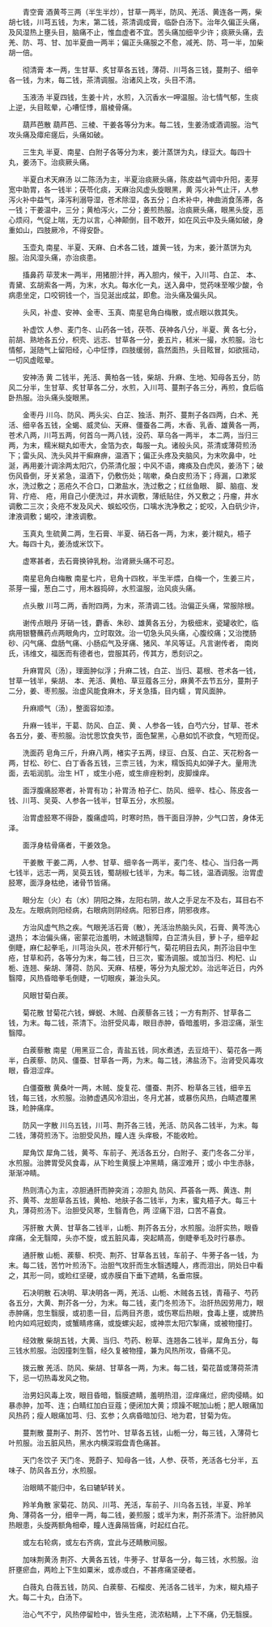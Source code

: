 <!-- { "loadSidebar": true } -->
　　青空膏 酒黄芩三两（半生半炒），甘草一两半，防风、羌活、黄连各一两，柴胡七钱，川芎五钱，为末，第二钱，茶清调成膏，临卧白汤下。治年久偏正头痛，及风湿热上壅头目，脑痛不止，惟血虚者不宜。苦头痛加细辛少许；痰厥头痛，去羌、防、芎、甘、加半夏曲一两半；偏正头痛服之不愈，减羌、防、芎一半，加柴胡一倍。

　　彻清膏 本一两，生甘草、炙甘草各五钱，薄荷、川芎各三钱，蔓荆子、细辛各一钱，为末，每二钱，茶清调服。治诸风上攻，头目不清。

　　玉液汤 半夏四钱，生姜十片，水煎，入沉香水一呷温服。治七情气郁，生痰上逆，头目眩晕，心嘈怔悸，眉棱骨痛。

　　葫芦芭散 葫芦芭、三棱、干姜各等分为末。每二钱，生姜汤或酒调服。治气攻头痛及瘴疟瘥后，头痛如破。

　　三生丸 半夏、南星、白附子各等分为末，姜汁蒸饼为丸，绿豆大。每四十丸，姜汤下。治痰厥头痛。

　　半夏白术天麻汤 以二陈汤为主，半夏治痰厥头痛，陈皮益气调中升阳，麦芽宽中助胃，各一钱半；茯苓化痰，天麻治风虚头旋眼黑，黄 泻火补气止汗，人参泻火补中益气，泽泻利溺导湿，苍术除湿，各五分；白术补中，神曲消食荡滞，各一钱；干姜温中，三分；黄柏泻火，二分；姜煎热服。治痰厥头痛，眼黑头旋，恶心烦闷，气促上喘，无力以言，心神颠倒，目不敢开，如在风云中及头痛如破，身重如山，四肢厥冷，不得安卧。

　　玉壶丸 南星、半夏、天麻、白术各二钱，雄黄一钱，为末，姜汁蒸饼为丸服。治风湿头痛，亦治痰患。

　　搐鼻药 荜茇末一两半，用猪胆汁拌，再入胆内，候干，入川芎、白芷、 本、青黛、玄胡索各一两，为末，水丸。每水化一丸，送入鼻中，觉药味至喉少酸，令病患坐定，口咬铜钱一个，当见涎出成盆，即愈。治头痛及偏头风。

　　头风，补虚、安神、金枣、玉真、南星皂角白梅散，或点眼以救其失。

　　补虚饮 人参、麦门冬、山药各一钱，茯苓、茯神各八分，半夏、黄 各七分，前胡、熟地各五分，枳壳、远志、甘草各一分，姜五片，秫米一撮，水煎服。治七情郁，涎随气上留阳经，心中怔悸，四肢缓弱，翕然面热，头目眩冒，如欲摇动，一切风虚眩晕。

　　安神汤 黄 二钱半，羌活、黄柏各一钱，柴胡、升麻、生地、知母各五分，防风二分半，生甘草、炙甘草各二分，水煎，入川芎、蔓荆子各三分，再煎，食后临卧热服。治头痛头旋眼黑。

　　金枣丹 川乌、防风、两头尖、白芷、独活、荆芥、蔓荆子各四两，白术、羌活、细辛各五钱，全蝎、威灵仙、天麻、僵蚕各二两，木香、乳香、雄黄各一两，苍术八两，川芎五两，何首乌一两八钱，没药、草乌各一两半， 本二两，当归三两，为末，糯米糊丸如枣大，金箔为衣，每服一丸。诸般头风，茶清或薄荷煎汤下；雷头风、洗头风并干癣麻痹，温酒下；偏正头疼及夹脑风，为末吹鼻中，吐涎，再用姜汁调涂两太阳穴，仍茶清化服；中风不语，瘫痪及白虎风，姜汤下；破伤风昏倒，牙关紧急，温酒下，仍敷伤处；喘嗽，桑白皮煎汤下；痔漏，口漱浆水，洗过敷之；恶疮久不合口，口漱盐水，洗过敷之；红丝鱼眼、 脚、脑疽、发背、疔疮、 疮，用自己小便洗过，井水调敷，薄纸贴住，外又敷之；丹瘤，井水调敷二三次；灸疮不发及风犬、蜈蚣咬伤，口噙水洗净敷之；蛇咬，入白矾少许，津液调敷；蝎咬，津液调敷。

　　玉真丸 生硫黄二两，生石膏、半夏、硝石各一两，为末，姜汁糊丸，梧子大。每四十丸，姜汤或米饮下。

　　虚寒甚者，去石膏换钟乳粉。治肾厥头痛不可忍。

　　南星皂角白梅散 南星七片，皂角十四枚，半生半煨，白梅一个，生姜三片，茶芽一撮，葱白二寸，用木器捣碎，水煎温服，治风痰头痛。

　　点头散 川芎二两，香附四两，为末，茶清调二钱。治偏正头痛，常服除根。

　　谢传点眼丹 牙硝一钱，麝香、朱砂、雄黄各五分，为极细末，瓷罐收贮，临病用银簪蘸药点两眼角内，立时取效。治一切急头风头痛，心腹绞痛；又治搅肠砂、闪气痛、盘肠气痛、小肠疝气及牙痛、猪风、羊风等证。凡言谢传者， 南岗氏，讳维文，福医而有德者也，尝服其药，传其方，悉刻识之。

　　升麻胃风（汤），理面肿似浮；升麻二钱，白芷、当归、葛根、苍术各一钱，甘草一钱半，柴胡、 本、羌活、黄柏、草豆蔻各三分，麻黄不去节五分，蔓荆子二分，姜、枣煎服。治虚风能食麻木，牙关急搐，目内蠕 ，胃风面肿。

　　升麻顺气（汤），整面容如漆。

　　升麻一钱半，干葛、防风、白芷、黄 、人参各一钱，白芍六分，甘草、苍术各五分，姜、枣煎服。治忧思饮食失节，面色黧黑，心悬如饥不欲食，气短而促。

　　洗面药 皂角三斤，升麻八两，楮实子五两，绿豆、白芨、白芷、天花粉各一两，甘松、砂仁、白丁香各五钱，三柰三钱，为末，糯饭捣丸如弹子大。量用洗面，去垢润肌。治生 HT ，或生小疮，或生痱痤粉刺，皮脚燥痒。

　　面浮腹痛胫寒者，补胃有功；补胃汤 柏子仁、防风、细辛、桂心、陈皮各一钱、川芎、吴萸、人参各一钱半，甘草五分，水煎服。

　　治胃虚胫寒不得卧，腹痛虚鸣，时寒时热，唇干面目浮肿，少气口苦，身体无泽。

　　面浮身枯骨痛者，干姜效急。

　　干姜散 干姜二两，人参、甘草、细辛各一两半，麦门冬、桂心、当归各一两七钱半，远志一两，吴萸五钱，蜀胡椒七钱半，为末。每二钱，温酒调服。治胃虚胫寒，面浮身枯绝，诸骨节皆痛。

　　眼分左（火）右（水）阴阳之殊，左阳右阴，故人之手足左不及右，耳目右不及左。左眼病则阳经病，右眼病则阴经病。阳邪日疼，阴邪夜疼。

　　方治风虚气热之疾。气眼羌活石膏（散），羌活治热脑头风，石膏、黄芩洗心退热； 本治偏头痛，密蒙花治羞明，木贼退翳障，白芷清头目，萝卜子，细辛起倒睫，麻仁起拳毛，川芎治头风，苍术开郁行气，菊花明目去风，荆芥治目中生疮，甘草和药，各等分为末，每二钱，日三次，蜜汤调服。或加当归、枸杞、山栀、连翘、柴胡、薄荷、防风、天麻、桔梗，等分为丸服尤妙。治远年近日，内外翳障，风热昏暗拳毛倒睫，一切眼疾，兼治头风。

　　风眼甘菊白蒺。

　　菊花散 甘菊花六钱，蝉蜕、木贼、白蒺藜各三钱；一方有荆芥、甘草各二钱，为末。每二钱，茶清下。治肝受风毒，眼目赤肿，昏暗羞明，多泪涩痛，渐生翳障。

　　白蒺藜散 南星（用黑豆二合，青盐五钱，同水煮透，去豆焙干）、菊花各一两半，白蒺藜、防风、僵蚕、甘草各一两，为末。每二钱，沸盐汤下。治肾受风毒攻眼，昏泪涩痒。

　　白僵蚕散 黄桑叶一两，木贼、旋复花、僵蚕、荆芥、粉草各三钱，细辛五钱，每三钱，水煎服。治肺虚遇风冷泪出，冬月尤甚，或暴伤风热，白睛遮覆黑珠，睑肿痛痒。

　　防风一字散 川乌五钱，川芎、荆芥各三钱，羌活、防风各二钱半，为末。每二钱，薄荷煎汤下。治胆受风热，瞳人连 头痒极，不能收睑。

　　犀角饮 犀角二钱，黄芩、车前子、羌活各五分，白附子、麦门冬各二分半，水煎服。治脾胃受风食毒，从下睑生黄膜上冲黑睛，痛涩难开；或小 中生赤脉，渐渐冲睛。

　　热则清心为主，凉胆通肝而肿突消；凉胆丸 防风、芦荟各一两、黄连、荆芥、黄芩、龙胆草各五钱，黄柏、地肤子各二钱半，为末，蜜丸梧子大。每三十丸，薄荷煎汤下。治胆受风寒，生翳青色，两 涩痛下泪，口苦不喜食。

　　泻肝散 大黄、甘草各二钱半，山栀、荆芥各五分，水煎服。治肝实热，眼昏痒痛，全无翳障，头亦不旋，或五脏风毒，突起睛高，倒睫拳毛及时行暴赤。

　　通肝散 山栀、蒺藜、枳壳、荆芥、甘草各五钱，车前子、牛蒡子各一钱，为末。每二钱，苦竹叶煎汤下。治胆气攻肝而生水翳透瞳人，疼而泪出，阴处日中看之，其形一同，或睑红坚硬，或赤膜自下垂下遮睛，名垂帘膜。

　　石决明散 石决明、草决明各一两，羌活、山栀、木贼各五钱，青葙子、芍药各五分，大黄、荆芥各一分，为末。每二钱，麦门冬煎汤下。治肝热因劳用力，眼赤肿痛，忽生翳膜，或初患一目，后两目齐患，或伤寒后热眼，食毒上壅，或脾热睑内如鸡冠蚬肉，或蟹睛疼痛，或旋螺尖起，或神祟太阳穴掣痛，或被物撞打。

　　经效散 柴胡五钱，大黄、当归、芍药、粉草、连翘各二钱半，犀角五分，每三钱水煎服。治因撞刺生翳，经久复被物撞，兼为风热所攻，昏痛不见。

　　拨云散 羌活、防风、柴胡、甘草各一两，为末。每二钱，菊花苗或薄荷茶清下，忌一切热毒发风之物。

　　治男妇风毒上攻，眼目昏暗，翳膜遮睛，羞明热泪，涩痒痛烂，瘀肉侵睛。如暴赤肿，加芩、连；白睛红加白豆蔻；便闭加大黄；烦躁不眠加山栀；肥人眼痛加风热药；瘦人眼痛加芎、归、玄参；久病昏暗加归、地为君，甘菊为佐。

　　蔓荆散 蔓荆子、荆芥、苦竹叶、甘草各五钱，山栀一分，每三钱，入薄荷七叶煎服。治五脏风热，黑水内横深瑕盘青色痛甚。

　　天门冬饮子 天门冬、茺蔚子、知母各一钱，人参、茯苓，羌活各七分半，五味子、防风各五分，水煎服。

　　治眼睛不能归中，名曰辘轳转关。

　　羚羊角散 家菊花、防风、川芎、羌活，车前子、川乌各五钱，半夏、羚羊角、薄荷各一分，细辛一两，每二钱，姜煎服；或半为末，荆芥茶清下。治肝肺风热眼患，头旋两额角相牵，瞳人连鼻隔皆痛，时起红白花。

　　或左右轮病，或左右齐病，宜此与还睛散间服。

　　加味荆黄汤 荆芥、大黄各五钱，牛蒡子、甘草各一分，每三钱，水煎服。治肝壅瘀血，两睑上下生如粟米，或赤或白，不甚疼痛坚硬者。

　　白薇丸 白薇五钱，防风、白蒺藜、石榴皮、羌活各二钱半，为末，糊丸梧子大。每二十丸，白汤下。

　　治心气不宁，风热停留睑中，皆头生疮，流浓粘睛，上下不痛，仍无翳膜。

